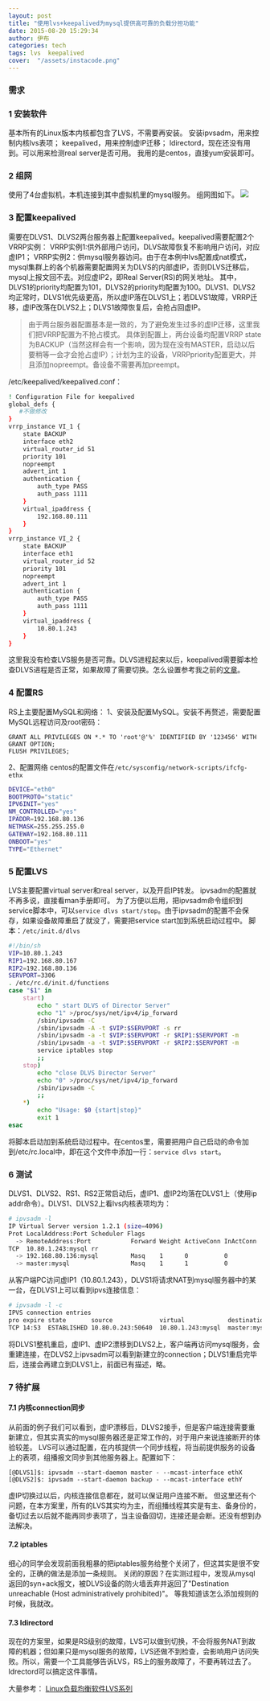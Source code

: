 ```yaml
---
layout: post
title: "使用lvs+keepalived为mysql提供高可靠的负载分担功能"
date: 2015-08-20 15:29:34
author: 伊布
categories: tech
tags: lvs  keepalived
cover:  "/assets/instacode.png"
---
```



### 需求


### 1 安装软件
基本所有的Linux版本内核都包含了LVS，不需要再安装。
安装ipvsadm，用来控制内核lvs表项；
keepalived，用来控制虚IP迁移；
ldirectord，现在还没有用到。可以用来检测real server是否可用。
我用的是centos，直接yum安装即可。

### 2 组网
使用了4台虚拟机，本机连接到其中虚拟机里的mysql服务。
组网图如下。
![](http://7xir15.com1.z0.glb.clouddn.com/SLB_LVS.png)

### 3 配置keepalived
需要在DLVS1、DLVS2两台服务器上配置keepalived。keepalived需要配置2个VRRP实例：
VRRP实例1:供外部用户访问，DLVS故障恢复不影响用户访问，对应虚IP1；
VRRP实例2：供mysql服务器访问。由于在本例中lvs配置成nat模式，mysql集群上的各个机器需要配置网关为DLVS的内部虚IP，否则DLVS迁移后，mysql上报文回不去。对应虚IP2，即Real Server(RS)的网关地址。
其中，DLVS1的priority均配置为101，DLVS2的priority均配置为100。DLVS1、DLVS2均正常时，DLVS1优先级更高，所以虚IP落在DLVS1上；若DLVS1故障，VRRP迁移，虚IP改落在DLVS2上；DLVS1故障恢复后，会抢占回虚IP。

> 由于两台服务器配置基本是一致的，为了避免发生过多的虚IP迁移，这里我们把VRRP配置为不抢占模式。
> 具体到配置上，两台设备均配置VRRP state为BACKUP（当然这样会有一个影响，因为现在没有MASTER，启动以后要稍等一会才会抢占虚IP）；计划为主的设备，VRRPpriority配置更大，并且添加nopreempt。备设备不需要再加preempt。

/etc/keepalived/keepalived.conf：

```bash
! Configuration File for keepalived
global_defs {
   #不做修改
}
vrrp_instance VI_1 {
    state BACKUP
    interface eth2
    virtual_router_id 51
    priority 101
    nopreempt
    advert_int 1
    authentication {
        auth_type PASS
        auth_pass 1111
    }
    virtual_ipaddress {
        192.168.80.111
    }
}
vrrp_instance VI_2 {
    state BACKUP
    interface eth1
    virtual_router_id 52
    priority 101
    nopreempt
    advert_int 1
    authentication {
        auth_type PASS
        auth_pass 1111
    }
    virtual_ipaddress {
        10.80.1.243
    }
}
```

这里我没有检查LVS服务是否可靠。DLVS进程起来以后，keepalived需要脚本检查DLVS进程是否正常，如果故障了需要切换。怎么设置参考我之前的[文章](http://www.datastart.cn/2015/07/02/nginx-keepalived/)。

### 4 配置RS
RS上主要配置MySQL和网络：
1、安装及配置MySQL。安装不再赘述，需要配置MySQL远程访问及root密码：

```
GRANT ALL PRIVILEGES ON *.* TO 'root'@'%' IDENTIFIED BY '123456' WITH GRANT OPTION;
FLUSH PRIVILEGES;
```

2、配置网络
centos的配置文件在`/etc/sysconfig/network-scripts/ifcfg-ethx`

```bash
DEVICE="eth0"
BOOTPROTO="static"
IPV6INIT="yes"
NM_CONTROLLED="yes"
IPADDR=192.168.80.136
NETMASK=255.255.255.0
GATEWAY=192.168.80.111
ONBOOT="yes"
TYPE="Ethernet"
```

### 5 配置LVS
LVS主要配置virtual server和real server，以及开启IP转发。
ipvsadm的配置就不再多说，直接看man手册即可。
为了方便以后用，把ipvsadm命令组织到service脚本中，可以`service dlvs start/stop`。由于ipvsadm的配置不会保存，如果设备故障重启了就没了，需要把service start加到系统启动过程中。
脚本：`/etc/init.d/dlvs`

```bash
#!/bin/sh
VIP=10.80.1.243
RIP1=192.168.80.167
RIP2=192.168.80.136
SERVPORT=3306
. /etc/rc.d/init.d/functions
case "$1" in
    start)
        echo " start DLVS of Director Server"
        echo "1" >/proc/sys/net/ipv4/ip_forward
        /sbin/ipvsadm -C
        /sbin/ipvsadm -A -t $VIP:$SERVPORT -s rr
        /sbin/ipvsadm -a -t $VIP:$SERVPORT -r $RIP1:$SERVPORT -m
        /sbin/ipvsadm -a -t $VIP:$SERVPORT -r $RIP2:$SERVPORT -m
        service iptables stop
        ;;
    stop)
        echo "close DLVS Director Server"
        echo "0" >/proc/sys/net/ipv4/ip_forward
        /sbin/ipvsadm -C
        ;;
    *)
        echo "Usage: $0 {start|stop}"
        exit 1
esac
```

将脚本启动加到系统启动过程中。在centos里，需要把用户自己启动的命令加到/etc/rc.local中，即在这个文件中添加一行：`service dlvs start`。

### 6 测试
DLVS1、DLVS2、RS1、RS2正常启动后，虚IP1、虚IP2均落在DLVS1上（使用ip addr命令）。DLVS1、DLVS2上看lvs内核表项均为：

```bash
# ipvsadm -l
IP Virtual Server version 1.2.1 (size=4096)
Prot LocalAddress:Port Scheduler Flags
  -> RemoteAddress:Port           Forward Weight ActiveConn InActConn
TCP  10.80.1.243:mysql rr
  -> 192.168.80.136:mysql         Masq    1      0          0
  -> master:mysql                 Masq    1      1          0
```

从客户端PC访问虚IP1（10.80.1.243），DLVS1将请求NAT到mysql服务器中的某一台，在DLVS1上可以看到ipvs连接信息：

```bash
# ipvsadm -l -c
IPVS connection entries
pro expire state       source             virtual            destination
TCP 14:53  ESTABLISHED 10.80.0.243:50640  10.80.1.243:mysql  master:mysql
```

将DLVS1整机重启，虚IP1、虚IP2漂移到DLVS2上，客户端再访问mysql服务，会重建连接，在DLVS2上ipvsadm可以看到新建立的connection；DLVS1重启完毕后，连接会再建立到DLVS1上，前面已有描述，略。

### 7 待扩展
#### 7.1 内核connection同步
从前面的例子我们可以看到，虚IP漂移后，DLVS2接手，但是客户端连接需要重新建立，但其实真实的mysql服务器还是正常工作的，对于用户来说连接断开的体验较差。
LVS可以通过配置，在内核提供一个同步线程，将当前提供服务的设备上的表项，组播报文同步到其他服务器上。配置如下：

```
[@DLVS1]$: ipvsadm --start-daemon master - --mcast-interface ethX
[@DLVS2]$: ipvsadm --start-daemon backup - --mcast-interface ethY
```

虚IP切换过以后，内核连接信息都在，就可以保证用户连接不断。
但这里还有个问题，在本方案里，所有的LVS其实均为主，而组播线程其实是有主、备身份的，备切过去以后就不能再同步表项了，当主设备回切，连接还是会断。还没有想到办法解决。

#### 7.2 iptables
细心的同学会发现前面我粗暴的把iptables服务给整个关闭了，但这其实是很不安全的，正确的做法是添加一条规则。
关闭的原因？在实测过程中，发现从mysql返回的syn+ack报文，被DLVS设备的防火墙丢弃并返回了"Destination unreachable (Host administratively prohibited)"。
等我知道该怎么添加规则的时候，我就改。

#### 7.3 ldirectord
现在的方案里，如果是RS级别的故障，LVS可以做到切换，不会将服务NAT到故障的机器；但如果只是mysql服务的故障，LVS还做不到检查，会影响用户访问失败。所以，需要一个工具能够告诉LVS，RS上的服务故障了，不要再转过去了。
ldrectord可以搞定这件事情。


大量参考：
[Linux负载均衡软件LVS系列](http://ixdba.blog.51cto.com/2895551/552947)







